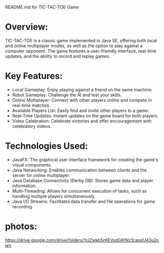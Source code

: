 README.md for TIC-TAC-TOE Game
# Overview:
TIC-TAC-TOE is a classic game implemented in Java SE, offering both local and online multiplayer modes, as well as the option to play against a computer opponent.
The game features a user-friendly interface, real-time updates, and the ability to record and replay games.

# Key Features:
* Local Gameplay: Enjoy playing against a friend on the same machine.
* Robot Gameplay: Challenge the AI and test your skills.
* Online Multiplayer: Connect with other players online and compete in real-time matches.
* Available Players List: Easily find and invite other players to a game.
* Real-Time Updates: Instant updates on the game board for both players.
* Video Celebration: Celebrate victories and offer encouragement with celebratory videos.

# Technologies Used:
* JavaFX: The graphical user interface framework for creating the game's visual components.
* Java Networking: Enables communication between clients and the server for online multiplayer.
* Java Database Connectivity (Derby DB): Stores game data and player information.
* Multi-Threading: Allows for concurrent execution of tasks, such as handling multiple players simultaneously.
* Java I/O Streams: Facilitates data transfer and file operations for game recording.

# photos:
https://drive.google.com/drive/folders/1tJZwkb5rKEVsdGKtNz1cassfJ43u2cwn 
